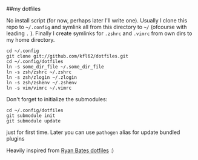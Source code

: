 ##my dotfiles

No install script (for now, perhaps later I'll write one).
Usually I clone this repo to `~/.config` and symlink all from
this directory to `~/` (ofcourse with leading `.` ). Finally I
create symlinks for `.zshrc` and `.vimrc` from own dirs to my
home directory.

    cd ~/.config
    git clone git://github.com/kfl62/dotfiles.git
    cd ~/.config/dotfiles
    ln -s some_dir_file ~/.some_dir_file
    ln -s zsh/zshrc ~/.zshrc
    ln -s zsh/zlogin ~/.zlogin
    ln -s zsh/zshenv ~/.zshenv
    ln -s vim/vimrc ~/.vimrc

Don't forget to initialize the submodules:

    cd ~/.config/dotfiles
    git submodule init
    git submodule update

just for first time. Later you can use `pathogen` alias for update bundled plugins

Heavily inspired from [Ryan Bates dotfiles][1] :)

[1]: http://github.com/ryanb/dotfiles
